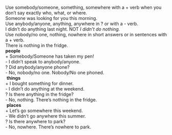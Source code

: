 Use somebody/someone, something, somewhere with a + verb when you don’t say exactly who, what, or where. <br/>
Someone was looking for you this morning.<br/>
Use anybody/anyone, anything, anywhere in ? or with a - verb.<br/>
I didn’t do anything last night. NOT _I didn’t do nothing._<br/>
Use nobody/no one, nothing, nowhere in short answers or in sentences with a + verb.<br/>
There is nothing in the fridge.<br/>
﻿
**people**<br/>
﻿+   Somebody/Someone has taken my pen!<br/>
﻿-   I didn’t speak to anybody/anyone.<br/>
﻿?   Did anybody/anyone phone?<br/>
﻿-   No, nobody/no one. Nobody/No one phoned.<br/>
﻿
**things**<br/>
﻿+   I bought something for dinner.<br/>
﻿-   I didn’t do anything at the weekend.<br/>
﻿?   Is there anything in the fridge?<br/>
﻿-   No, nothing. There’s nothing in the fridge.<br/>
﻿
**places**<br/>
﻿+  Let’s go somewhere this weekend.<br/>
﻿-  We didn’t go anywhere this summer.<br/>
﻿?  Is there anywhere to park?<br/>
﻿-  No, nowhere. There’s nowhere to park.
